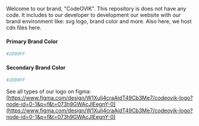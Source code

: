 Welcome to our brand, "CodeOVIK". This repository is does not have any code. It includes to our developer to development our website with our brand environment like: svg logo, brand color and more. Also here, we host cdn files here.

#### Primary Brand Color
```bash
#2D99FF
```
#### Secondary Brand Color
```bash
#2D00FF
```

See all types of our logo on figma: [https://www.figma.com/design/W1Xulj4craAjdT49Cb3Me7/codeovik-logo?node-id=0-1&p=f&t=073h9GWAcJlEegnY-0](https://www.figma.com/design/W1Xulj4craAjdT49Cb3Me7/codeovik-logo?node-id=0-1&p=f&t=073h9GWAcJlEegnY-0)
